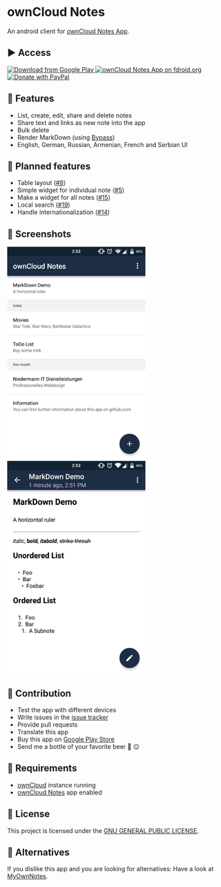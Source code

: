 # ownCloud Notes
An android client for [ownCloud Notes App](https://github.com/owncloud/notes/).

## :arrow_forward: Access

<a href="https://play.google.com/store/apps/details?id=it.niedermann.owncloud.notes">
  <img src="http://www.android.com/images/brand/android_app_on_play_large.png" alt="Download from Google Play" />
</a>
<a href="https://f-droid.org/repository/browse/?fdid=it.niedermann.owncloud.notes">
  <img src="https://camo.githubusercontent.com/7df0eafa4433fa4919a56f87c3d99cf81b68d01c/68747470733a2f2f662d64726f69642e6f72672f77696b692f696d616765732f632f63342f462d44726f69642d627574746f6e5f617661696c61626c652d6f6e2e706e67" alt="ownCloud Notes App on fdroid.org" />
</a>
<a href="https://www.paypal.com/cgi-bin/webscr?cmd=_s-xclick&hosted_button_id=K7HVLE6J7SXXA">
  <img src="https://raw.githubusercontent.com/stefan-niedermann/paypal-donate-button/master/paypal-donate-button.png" alt="Donate with PayPal" />
</a>

## :rocket: Features
* List, create, edit, share and delete notes
* Share text and links as new note into the app
* Bulk delete
* Render MarkDown (using [Bypass](https://github.com/Uncodin/bypass))
* English, German, Russian, Armenian, French and Serbian UI

## :checkered_flag: Planned features
* Table layout ([#8](https://github.com/stefan-niedermann/OwnCloud-Notes/issues/8))
* Simple widget for individual note ([#5](https://github.com/stefan-niedermann/OwnCloud-Notes/issues/5))
* Make a widget for all notes ([#15](https://github.com/stefan-niedermann/OwnCloud-Notes/issues/15))
* Local search ([#19](https://github.com/stefan-niedermann/OwnCloud-Notes/issues/19))
* Handle internationalization ([#14](https://github.com/stefan-niedermann/OwnCloud-Notes/issues/14))

## :eyes: Screenshots
![Demo 1](/demo-1.png)
![Demo 2](/demo-2.png)

## :wrench: Contribution
* Test the app with different devices
* Write issues in the [issue tracker](https://github.com/stefan-niedermann/OwnCloud-Notes/issues)
* Provide pull requests
* Translate this app
* Buy this app on [Google Play Store](https://play.google.com/store/apps/details?id=it.niedermann.owncloud.notes)
* Send me a bottle of your favorite beer :beers: :wink:

## :link: Requirements
* [ownCloud](https://github.com/owncloud/) instance running
* [ownCloud Notes](https://github.com/owncloud/notes) app enabled

## :notebook: License
This project is licensed under the [GNU GENERAL PUBLIC LICENSE](/LICENSE).

## :twisted_rightwards_arrows: Alternatives
If you dislike this app and you are looking for alternatives: Have a look at [MyOwnNotes](https://github.com/aykit/MyOwnNotes).

